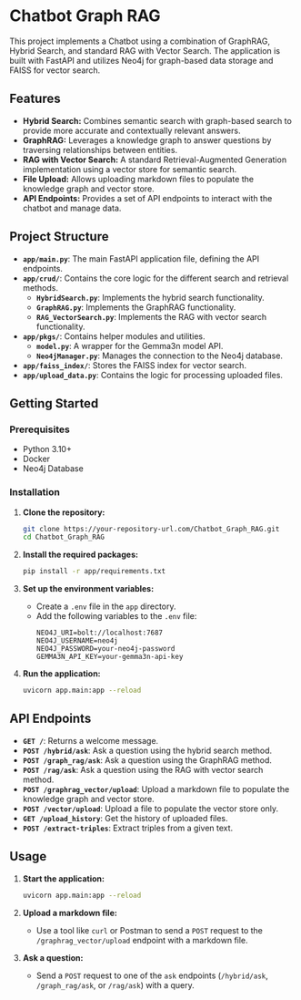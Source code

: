 
# Chatbot Graph RAG

This project implements a Chatbot using a combination of GraphRAG, Hybrid Search, and standard RAG with Vector Search. The application is built with FastAPI and utilizes Neo4j for graph-based data storage and FAISS for vector search.

## Features

- **Hybrid Search:** Combines semantic search with graph-based search to provide more accurate and contextually relevant answers.
- **GraphRAG:** Leverages a knowledge graph to answer questions by traversing relationships between entities.
- **RAG with Vector Search:** A standard Retrieval-Augmented Generation implementation using a vector store for semantic search.
- **File Upload:** Allows uploading markdown files to populate the knowledge graph and vector store.
- **API Endpoints:** Provides a set of API endpoints to interact with the chatbot and manage data.

## Project Structure
- **`app/main.py`**: The main FastAPI application file, defining the API endpoints.
- **`app/crud/`**: Contains the core logic for the different search and retrieval methods.
  - **`HybridSearch.py`**: Implements the hybrid search functionality.
  - **`GraphRAG.py`**: Implements the GraphRAG functionality.
  - **`RAG_VectorSearch.py`**: Implements the RAG with vector search functionality.
- **`app/pkgs/`**: Contains helper modules and utilities.
  - **`model.py`**: A wrapper for the Gemma3n model API.
  - **`Neo4jManager.py`**: Manages the connection to the Neo4j database.
- **`app/faiss_index/`**: Stores the FAISS index for vector search.
- **`app/upload_data.py`**: Contains the logic for processing uploaded files.

## Getting Started

### Prerequisites

- Python 3.10+
- Docker
- Neo4j Database

### Installation

1. **Clone the repository:**
   ```bash
   git clone https://your-repository-url.com/Chatbot_Graph_RAG.git
   cd Chatbot_Graph_RAG
   ```

2. **Install the required packages:**
   ```bash
   pip install -r app/requirements.txt
   ```

3. **Set up the environment variables:**
   - Create a `.env` file in the `app` directory.
   - Add the following variables to the `.env` file:
     ```
     NEO4J_URI=bolt://localhost:7687
     NEO4J_USERNAME=neo4j
     NEO4J_PASSWORD=your-neo4j-password
     GEMMA3N_API_KEY=your-gemma3n-api-key
     ```

4. **Run the application:**
   ```bash
   uvicorn app.main:app --reload
   ```

## API Endpoints

- **`GET /`**: Returns a welcome message.
- **`POST /hybrid/ask`**: Ask a question using the hybrid search method.
- **`POST /graph_rag/ask`**: Ask a question using the GraphRAG method.
- **`POST /rag/ask`**: Ask a question using the RAG with vector search method.
- **`POST /graphrag_vector/upload`**: Upload a markdown file to populate the knowledge graph and vector store.
- **`POST /vector/upload`**: Upload a file to populate the vector store only.
- **`GET /upload_history`**: Get the history of uploaded files.
- **`POST /extract-triples`**: Extract triples from a given text.

## Usage

1. **Start the application:**
   ```bash
   uvicorn app.main:app --reload
   ```

2. **Upload a markdown file:**
   - Use a tool like `curl` or Postman to send a `POST` request to the `/graphrag_vector/upload` endpoint with a markdown file.

3. **Ask a question:**
   - Send a `POST` request to one of the `ask` endpoints (`/hybrid/ask`, `/graph_rag/ask`, or `/rag/ask`) with a query.
